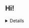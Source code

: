 ## Hi! 


<details>

![](https://komarev.com/ghpvc/?username=ewkt&color=orange)

![Views](https://raw.githubusercontent.com/ewkt/ewkt/main/profile_views/views.png)

</details>

